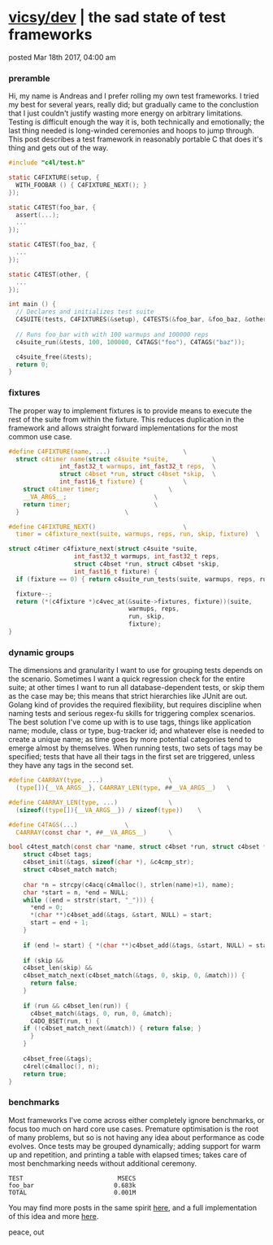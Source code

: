 # [vicsy/dev](https://github.com/codr4life/vicsydev) | the sad state of test frameworks
posted Mar 18th 2017, 04:00 am

### preramble
Hi, my name is Andreas and I prefer rolling my own test frameworks. I tried my best for several years, really did; but gradually came to the conclustion that I just couldn't justify wasting more energy on arbitrary limitations. Testing is difficult enough the way it is, both technically and emotionally; the last thing needed is long-winded ceremonies and hoops to jump through. This post describes a test framework in reasonably portable C that does it's thing and gets out of the way.

```C
#include "c4l/test.h"

static C4FIXTURE(setup, { 
  WITH_FOOBAR () { C4FIXTURE_NEXT(); }
});

static C4TEST(foo_bar, {
  assert(...);
  ...
});

static C4TEST(foo_baz, {
  ...
});

static C4TEST(other, {
  ...
});

int main () {
  // Declares and initializes test suite
  C4SUITE(tests, C4FIXTURES(&setup), C4TESTS(&foo_bar, &foo_baz, &other));
  
  // Runs foo_bar with with 100 warmups and 100000 reps
  c4suite_run(&tests, 100, 100000, C4TAGS("foo"), C4TAGS("baz"));

  c4suite_free(&tests);
  return 0;
}
```

### fixtures
The proper way to implement fixtures is to provide means to execute the rest of the suite from within the fixture. This reduces duplication in the framework and allows straight forward implementations for the most common use case.

```C
#define C4FIXTURE(name, ...)					\
  struct c4timer name(struct c4suite *suite,			\
		      int_fast32_t warmups, int_fast32_t reps,	\
		      struct c4bset *run, struct c4bset *skip,	\
		      int_fast16_t fixture) {			\
    struct c4timer timer;					\
    __VA_ARGS__;						\
    return timer;						\
  }								\

#define C4FIXTURE_NEXT()						\
  timer = c4fixture_next(suite, warmups, reps, run, skip, fixture)	\

struct c4timer c4fixture_next(struct c4suite *suite,		       
			      int_fast32_t warmups, int_fast32_t reps,	
			      struct c4bset *run, struct c4bset *skip,	
			      int_fast16_t fixture) {		       
  if (fixture == 0) { return c4suite_run_tests(suite, warmups, reps, run, skip); } 

  fixture--;								
  return (*(c4fixture *)c4vec_at(&suite->fixtures, fixture))(suite,		
							     warmups, reps,	
							     run, skip,		
							     fixture);	
}
```

### dynamic groups
The dimensions and granularity I want to use for grouping tests depends on the scenario. Sometimes I want a quick regression check for the entire suite; at other times I want to run all database-dependent tests, or skip them as the case may be; this means that strict hierarchies like JUnit are out. Golang kind of provides the required flexibility, but requires discipline when naming tests and serious regex-fu skills for triggering complex scenarios. The best solution I've come up with is to use tags, things like application name; module, class or type, bug-tracker id; and whatever else is needed to create a unique name; as time goes by more potential categories tend to emerge almost by themselves. When running tests, two sets of tags may be specified; tests that have all their tags in the first set are triggered, unless they have any tags in the second set.

```C
#define C4ARRAY(type, ...)					\
  (type[]){__VA_ARGS__}, C4ARRAY_LEN(type, ##__VA_ARGS__)	\

#define C4ARRAY_LEN(type, ...)				\
  (sizeof((type[]){__VA_ARGS__}) / sizeof(type))	\

#define C4TAGS(...)				\
  C4ARRAY(const char *, ##__VA_ARGS__)		\

bool c4test_match(const char *name, struct c4bset *run, struct c4bset *skip) {
    struct c4bset tags;							
    c4bset_init(&tags, sizeof(char *), &c4cmp_str);			
    struct c4bset_match match;	
					
    char *n = strcpy(c4acq(c4malloc(), strlen(name)+1), name);		
    char *start = n, *end = NULL; 
    while ((end = strstr(start, "_"))) {				
      *end = 0;								
      *(char **)c4bset_add(&tags, &start, NULL) = start;		
      start = end + 1;							
    }									
									
    if (end != start) { *(char **)c4bset_add(&tags, &start, NULL) = start; }
									
    if (skip &&								
	c4bset_len(skip) &&						
	c4bset_match_next(c4bset_match(&tags, 0, skip, 0, &match))) {	
      return false;							
    }									
									
    if (run && c4bset_len(run)) {					
      c4bset_match(&tags, 0, run, 0, &match);				
      C4DO_BSET(run, t) {						
	if (!c4bset_match_next(&match)) { return false;	}		
      }									
    }									
									
    c4bset_free(&tags);							
    c4rel(c4malloc(), n);			
    return true;
}
```

### benchmarks
Most frameworks I've come across either completely ignore benchmarks, or focus too much on hard core use cases. Premature optimisation is the root of many problems, but so is not having any idea about performance as code evolves. Once tests may be grouped dynamically; adding support for warm up and repetition, and printing a table with elapsed times; takes care of most benchmarking needs without additional ceremony.

```
TEST                          MSECS
foo_bar                      0.683k
TOTAL                        0.001M
```

You may find more posts in the same spirit <a href="http://vicsydev.blogspot.de/">here</a>, and a full implementation of this idea and more <a href="https://github.com/codr4life/libc4l">here</a>.

peace, out